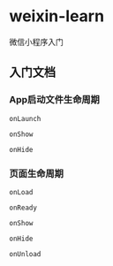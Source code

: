 # weixin-learn
微信小程序入门
## 入门文档

### App启动文件生命周期
```
onLaunch
```
```
onShow
```

```
onHide
```
### 页面生命周期
```
onLoad
```
```
onReady
```
```
onShow
```
```
onHide
```
```
onUnload
```